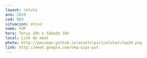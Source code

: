 ```yaml
---
layout: celula
ano: 2019
cod: 003
situacion: ativo
name: FUP
hora: Terça 10h e Sábado 16h
local: Link do meet
photo: http://pacceqx.github.io\assets\pic\celulas\fup20.png
link: http://meet.google.com/vkq-uiyx-put
---
```



